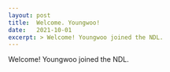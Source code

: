 ```yaml
---
layout: post
title:  Welcome. Youngwoo!
date:   2021-10-01
excerpt: > Welcome! Youngwoo joined the NDL.
---
```



  Welcome! Youngwoo joined the NDL.
